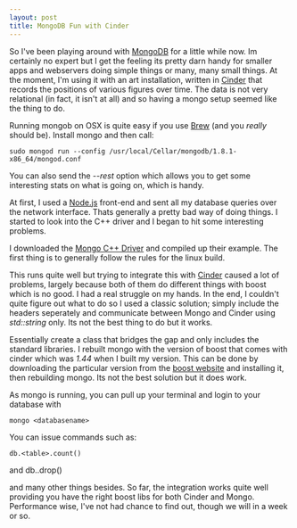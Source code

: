 ```yaml
---
layout: post
title: MongoDB Fun with Cinder
---
```


So I've been playing around with [MongoDB](http://www.mongodb.org) for a little while now. Im certainly no expert but I get the feeling its pretty darn handy for smaller apps and webservers doing simple things or many, many small things. At the moment, I'm using it with an art installation, written in [Cinder](http://libcinder.org/) that records the positions of various figures over time. The data is not very relational (in fact, it isn't at all) and so having a mongo setup seemed like the thing to do.

Running mongob on OSX is quite easy if you use [Brew](https://github.com/mxcl/homebrew) (and you *really* should be). Install mongo and then call:

    sudo mongod run --config /usr/local/Cellar/mongodb/1.8.1-x86_64/mongod.conf

You can also send the *--rest* option which allows you to get some interesting stats on what is going on, which is handy.

At first, I used a [Node.js](http://nodejs.org/) front-end and sent all my database queries over the network interface. Thats generally a pretty bad way of doing things. I started to look into the C++ driver and I began to hit some interesting problems.

I downloaded the [Mongo C++ Driver](http://www.mongodb.org/pages/viewpage.action?pageId=133415) and compiled up their example. The first thing is to generally follow the rules for the linux build.

 This runs quite well but trying to integrate this with [Cinder](http://libcinder.org/) caused a lot of problems, largely because both of them do different things with boost which is no good. I had a real struggle on my hands. In the end, I couldn't quite figure out what to do so I used a classic solution; simply include the headers seperately and communicate between Mongo and Cinder using *std::string* only. Its not the best thing to do but it works. 

Essentially create a class that bridges the gap and only includes the standard libraries. I rebuilt mongo with the version of boost that comes with cinder which was *1.44* when I built my version. This can be done by downloading the particular version from the [boost website](http://www.boost.org/) and installing it, then rebuilding mongo. Its not the best solution but it does work. 

As mongo is running, you can pull up your terminal and login to your database with

    mongo <databasename>

You can issue commands such as:

    db.<table>.count()

and 
   db.<table>.drop()

and many other things besides. So far, the integration works quite well providing you have the right boost libs for both Cinder and Mongo. Performance wise, I've not had chance to find out, though we will in a week or so.
